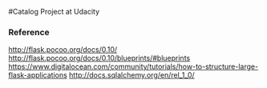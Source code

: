 #Catalog Project at Udacity

### Reference

http://flask.pocoo.org/docs/0.10/
http://flask.pocoo.org/docs/0.10/blueprints/#blueprints
https://www.digitalocean.com/community/tutorials/how-to-structure-large-flask-applications
http://docs.sqlalchemy.org/en/rel_1_0/